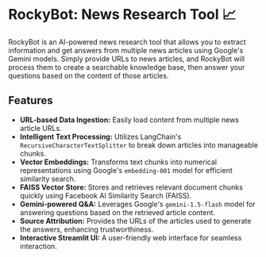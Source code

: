 # RockyBot: News Research Tool 📈

RockyBot is an AI-powered news research tool that allows you to extract information and get answers from multiple news articles using Google's Gemini models. Simply provide URLs to news articles, and RockyBot will process them to create a searchable knowledge base, then answer your questions based on the content of those articles.

## Features

* **URL-based Data Ingestion:** Easily load content from multiple news article URLs.
* **Intelligent Text Processing:** Utilizes LangChain's `RecursiveCharacterTextSplitter` to break down articles into manageable chunks.
* **Vector Embeddings:** Transforms text chunks into numerical representations using Google's `embedding-001` model for efficient similarity search.
* **FAISS Vector Store:** Stores and retrieves relevant document chunks quickly using Facebook AI Similarity Search (FAISS).
* **Gemini-powered Q&A:** Leverages Google's `gemini-1.5-flash` model for answering questions based on the retrieved article content.
* **Source Attribution:** Provides the URLs of the articles used to generate the answers, enhancing trustworthiness.
* **Interactive Streamlit UI:** A user-friendly web interface for seamless interaction.

